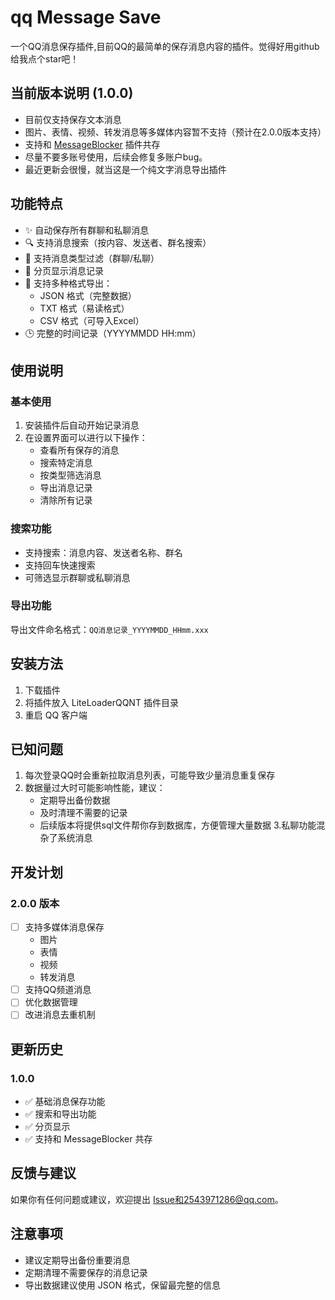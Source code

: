 # qq Message Save

一个QQ消息保存插件,目前QQ的最简单的保存消息内容的插件。觉得好用github给我点个star吧！

## 当前版本说明 (1.0.0)

- 目前仅支持保存文本消息
- 图片、表情、视频、转发消息等多媒体内容暂不支持（预计在2.0.0版本支持）
- 支持和 [MessageBlocker](https://github.com/elegantland/qqMessageBlocker) 插件共存
- 尽量不要多账号使用，后续会修复多账户bug。
- 最近更新会很慢，就当这是一个纯文字消息导出插件

## 功能特点

- ✨ 自动保存所有群聊和私聊消息
- 🔍 支持消息搜索（按内容、发送者、群名搜索）
- 🔄 支持消息类型过滤（群聊/私聊）
- 📄 分页显示消息记录
- 💾 支持多种格式导出：
  - JSON 格式（完整数据）
  - TXT 格式（易读格式）
  - CSV 格式（可导入Excel）
- 🕒 完整的时间记录（YYYYMMDD HH:mm）

## 使用说明

### 基本使用
1. 安装插件后自动开始记录消息
2. 在设置界面可以进行以下操作：
   - 查看所有保存的消息
   - 搜索特定消息
   - 按类型筛选消息
   - 导出消息记录
   - 清除所有记录

### 搜索功能
- 支持搜索：消息内容、发送者名称、群名
- 支持回车快速搜索
- 可筛选显示群聊或私聊消息

### 导出功能
导出文件命名格式：`QQ消息记录_YYYYMMDD_HHmm.xxx`

## 安装方法

1. 下载插件
2. 将插件放入 LiteLoaderQQNT 插件目录
3. 重启 QQ 客户端

## 已知问题

1. 每次登录QQ时会重新拉取消息列表，可能导致少量消息重复保存
2. 数据量过大时可能影响性能，建议：
   - 定期导出备份数据
   - 及时清理不需要的记录
   - 后续版本将提供sql文件帮你存到数据库，方便管理大量数据
3.私聊功能混杂了系统消息

## 开发计划

### 2.0.0 版本
- [ ] 支持多媒体消息保存
  - 图片
  - 表情
  - 视频
  - 转发消息
- [ ] 支持QQ频道消息
- [ ] 优化数据管理
- [ ] 改进消息去重机制

## 更新历史

### 1.0.0
- ✅ 基础消息保存功能
- ✅ 搜索和导出功能
- ✅ 分页显示
- ✅ 支持和 MessageBlocker 共存

## 反馈与建议

如果你有任何问题或建议，欢迎提出 Issue和2543971286@qq.com。

## 注意事项

- 建议定期导出备份重要消息
- 定期清理不需要保存的消息记录
- 导出数据建议使用 JSON 格式，保留最完整的信息

